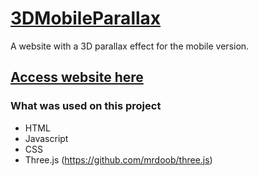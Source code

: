 # [3DMobileParallax](https://lnardon.github.io/3DMobileParallax/ "Homepage")

A website with a 3D parallax effect for the mobile version.

<!-- <p align="center" style="height: 600px">
  <img src="./demo.gif">
</p> -->

## [Access website here](https://lnardon.github.io/3DMobileParallax/ "Homepage")

### What was used on this project

- HTML
- Javascript
- CSS
- Three.js (https://github.com/mrdoob/three.js)
